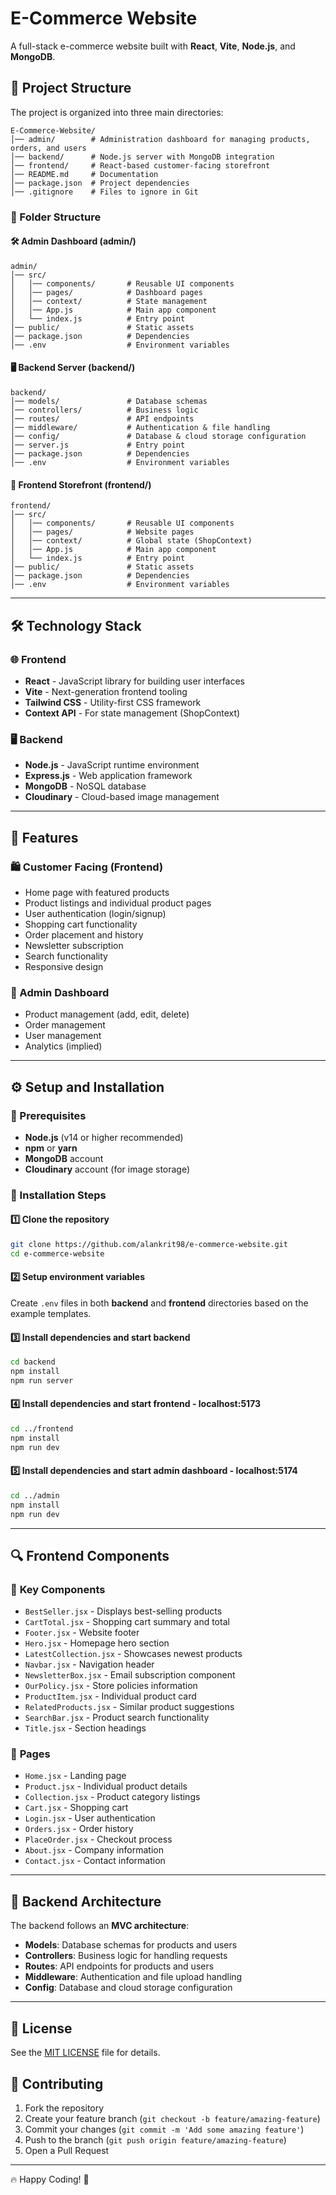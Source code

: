# E-Commerce Website

A full-stack e-commerce website built with **React**, **Vite**, **Node.js**, and **MongoDB**.

## 📂 Project Structure
The project is organized into three main directories:

```
E-Commerce-Website/
│── admin/        # Administration dashboard for managing products, orders, and users
│── backend/      # Node.js server with MongoDB integration
│── frontend/     # React-based customer-facing storefront
│── README.md     # Documentation
│── package.json  # Project dependencies
│── .gitignore    # Files to ignore in Git
```

### 📂 Folder Structure

#### 🛠️ **Admin Dashboard** (admin/)
```
admin/
│── src/
│   │── components/       # Reusable UI components
│   │── pages/            # Dashboard pages
│   │── context/          # State management
│   │── App.js            # Main app component
│   └── index.js          # Entry point
│── public/               # Static assets
│── package.json          # Dependencies
│── .env                  # Environment variables
```

#### 🖥️ **Backend Server** (backend/)
```
backend/
│── models/               # Database schemas
│── controllers/          # Business logic
│── routes/               # API endpoints
│── middleware/           # Authentication & file handling
│── config/               # Database & cloud storage configuration
│── server.js             # Entry point
│── package.json          # Dependencies
│── .env                  # Environment variables
```

#### 🛒 **Frontend Storefront** (frontend/)
```
frontend/
│── src/
│   │── components/       # Reusable UI components
│   │── pages/            # Website pages
│   │── context/          # Global state (ShopContext)
│   │── App.js            # Main app component
│   └── index.js          # Entry point
│── public/               # Static assets
│── package.json          # Dependencies
│── .env                  # Environment variables
```

---

## 🛠️ Technology Stack

### 🌐 Frontend
- **React** - JavaScript library for building user interfaces
- **Vite** - Next-generation frontend tooling
- **Tailwind CSS** - Utility-first CSS framework
- **Context API** - For state management (ShopContext)

### 🖥️ Backend
- **Node.js** - JavaScript runtime environment
- **Express.js** - Web application framework
- **MongoDB** - NoSQL database
- **Cloudinary** - Cloud-based image management

---

## 🚀 Features

### 🛍️ Customer Facing (Frontend)
- Home page with featured products
- Product listings and individual product pages
- User authentication (login/signup)
- Shopping cart functionality
- Order placement and history
- Newsletter subscription
- Search functionality
- Responsive design

### 🔧 Admin Dashboard
- Product management (add, edit, delete)
- Order management
- User management
- Analytics (implied)

---

## ⚙️ Setup and Installation

### 🔴 Prerequisites
- **Node.js** (v14 or higher recommended)
- **npm** or **yarn**
- **MongoDB** account
- **Cloudinary** account (for image storage)

### 📌 Installation Steps

#### 1️⃣ Clone the repository
```sh
git clone https://github.com/alankrit98/e-commerce-website.git
cd e-commerce-website
```

#### 2️⃣ Setup environment variables
Create `.env` files in both **backend** and **frontend** directories based on the example templates.

#### 3️⃣ Install dependencies and start backend
```sh
cd backend
npm install
npm run server
```

#### 4️⃣ Install dependencies and start frontend - localhost:5173
```sh
cd ../frontend
npm install
npm run dev
```

#### 5️⃣ Install dependencies and start admin dashboard - localhost:5174
```sh
cd ../admin
npm install
npm run dev
```

---

## 🔍 Frontend Components

### 🧩 **Key Components**
- `BestSeller.jsx` - Displays best-selling products
- `CartTotal.jsx` - Shopping cart summary and total
- `Footer.jsx` - Website footer
- `Hero.jsx` - Homepage hero section
- `LatestCollection.jsx` - Showcases newest products
- `Navbar.jsx` - Navigation header
- `NewsletterBox.jsx` - Email subscription component
- `OurPolicy.jsx` - Store policies information
- `ProductItem.jsx` - Individual product card
- `RelatedProducts.jsx` - Similar product suggestions
- `SearchBar.jsx` - Product search functionality
- `Title.jsx` - Section headings

### 📄 **Pages**
- `Home.jsx` - Landing page
- `Product.jsx` - Individual product details
- `Collection.jsx` - Product category listings
- `Cart.jsx` - Shopping cart
- `Login.jsx` - User authentication
- `Orders.jsx` - Order history
- `PlaceOrder.jsx` - Checkout process
- `About.jsx` - Company information
- `Contact.jsx` - Contact information

---

## 📂 Backend Architecture
The backend follows an **MVC architecture**:

- **Models**: Database schemas for products and users
- **Controllers**: Business logic for handling requests
- **Routes**: API endpoints for products and users
- **Middleware**: Authentication and file upload handling
- **Config**: Database and cloud storage configuration

---

## 📜 License
See the [MIT LICENSE](LICENSE) file for details.

## 🤝 Contributing

1. Fork the repository
2. Create your feature branch (`git checkout -b feature/amazing-feature`)
3. Commit your changes (`git commit -m 'Add some amazing feature'`)
4. Push to the branch (`git push origin feature/amazing-feature`)
5. Open a Pull Request

---

🔥 Happy Coding! 🚀

